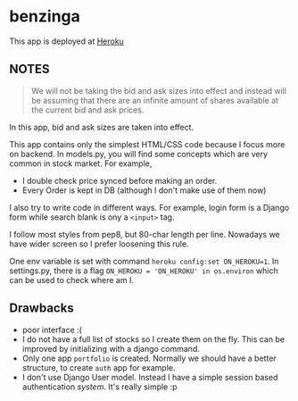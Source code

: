 benzinga
========
This app is deployed at [Heroku](http://benzinga-wenbin.herokuapp.com)


NOTES
-----
> We will not be taking the bid and ask sizes into effect and instead will be assuming that there are an infinite amount
> of shares available at the current bid and ask prices.

In this app, bid and ask sizes are taken into effect.

This app contains only the simplest HTML/CSS code because I focus more on backend.
In models.py, you will find some concepts which are very common in stock market.
For example,
* I double check price synced before making an order.
* Every Order is kept in DB (although I don't make use of them now)

I also try to write code in different ways. For example, login form is a Django form while search blank is ony a `<input>` tag.

I follow most styles from pep8, but 80-char length per line. Nowadays we have wider screen so I prefer loosening this
rule.

One env variable is set with command `heroku config:set ON_HEROKU=1`.
In settings.py, there is a flag `ON_HEROKU = 'ON_HEROKU' in os.environ` which can be used to check where am I.


Drawbacks
--------
* poor interface :(
* I do not have a full list of stocks so I create them on the fly.
	This can be improved by initializing with a django command.
* Only one app `portfolio` is created. Normally we should have a better structure, to create `auth` app for example.
* I don't use Django User model. Instead I have a simple session based authentication *system*. It's really simple :p
